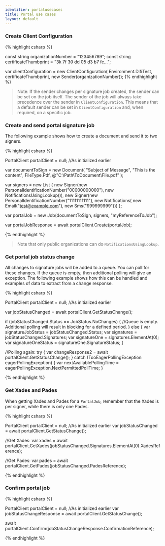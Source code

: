 ```yaml
---
identifier: portalusecases
title: Portal use cases
layout: default
---
```


### Create Client Configuration

{% highlight csharp %}

const string organizationNumber = "123456789";
const string certificateThumbprint = "3k 7f 30 dd 05 d3 b7 fc...";

var clientConfiguration = new ClientConfiguration(
    Environment.DifiTest,
    certificateThumbprint,
    new Sender(organizationNumber));
{% endhighlight %}

<blockquote>
Note: If the sender changes per signature job created, the sender can be set on the job itself. The sender of the job will always take precedence over the sender in <code>ClientConfiguration</code>. This means that a default sender can be set in <code>ClientConfiguration</code> and, when required, on a specific job.   
</blockquote>

### Create and send portal signature job

The following example shows how to create a document and send it to two signers.

{% highlight csharp %}

PortalClient portalClient = null; //As initialized earlier

var documentToSign = new Document(
    "Subject of Message",
    "This is the content",
    FileType.Pdf,
    @"C:\Path\ToDocument\File.pdf"
    );

var signers = new List<Signer>
{
    new Signer(new PersonalIdentificationNumber("00000000000"), new NotificationsUsingLookup()),
    new Signer(new PersonalIdentificationNumber("11111111111"), new Notifications(
        new Email("test@example.com"),
        new Sms("999999999")))
};

var portalJob = new Job(documentToSign, signers, "myReferenceToJob");

var portalJobResponse = await portalClient.Create(portalJob);


{% endhighlight %}

> Note that only public organizations can do `NotificationsUsingLookup`.

### Get portal job status change

All changes to signature jobs will be added to a queue. You can poll for these changes. If the queue is empty, then additional polling will give an exception. The following example shows how this can be handled and examples of data to extract from a change response.

{% highlight csharp %}

PortalClient portalClient = null; //As initialized earlier

var jobStatusChanged = await portalClient.GetStatusChange();

if (jobStatusChanged.Status == JobStatus.NoChanges)
{
    //Queue is empty. Additional polling will result in blocking for a defined period.
}
else
{
    var signatureJobStatus = jobStatusChanged.Status;
    var signatures = jobStatusChanged.Signatures;
    var signatureOne = signatures.ElementAt(0);
    var signatureOneStatus = signatureOne.SignatureStatus;
}

//Polling again:
try
{
    var changeResponse2 = await portalClient.GetStatusChange();
}
catch (TooEagerPollingException eagerPollingException)
{
    var nextAvailablePollingTime = eagerPollingException.NextPermittedPollTime;
}

{% endhighlight %}

### Get Xades and Pades

When getting Xades and Pades for a `PortalJob`, remember that the Xades is per signer, while there is only one Pades. 

{% highlight csharp %}

PortalClient portalClient = null; //As initialized earlier
var jobStatusChanged = await portalClient.GetStatusChange();

//Get Xades:
var xades = await portalClient.GetXades(jobStatusChanged.Signatures.ElementAt(0).XadesReference);

//Get Pades:
var pades = await portalClient.GetPades(jobStatusChanged.PadesReference);

{% endhighlight %}

### Confirm portal job

{% highlight csharp %}

PortalClient portalClient = null; //As initialized earlier
var jobStatusChangeResponse = await portalClient.GetStatusChange();

await portalClient.Confirm(jobStatusChangeResponse.ConfirmationReference);

{% endhighlight %}